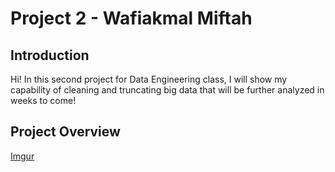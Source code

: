 # Project 2 - Wafiakmal Miftah

## Introduction
Hi! In this second project for Data Engineering class, I will show my capability of cleaning and truncating big data that will be further analyzed in weeks to come!

## Project Overview
[Imgur](https://imgur.com/FGWdsVs)
